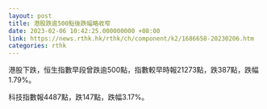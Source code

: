 ```yaml
---
layout: post
title: 港股跌逾500點後跌幅略收窄
date: 2023-02-06 10:42:25.000000000 +08:00
link: https://news.rthk.hk/rthk/ch/component/k2/1686658-20230206.htm
categories: rthk
---
```


港股下跌，恒生指數早段曾跌逾500點，指數較早時報21273點，跌387點，跌幅1.79%。

科技指數報4487點，跌147點，跌幅3.17%。
